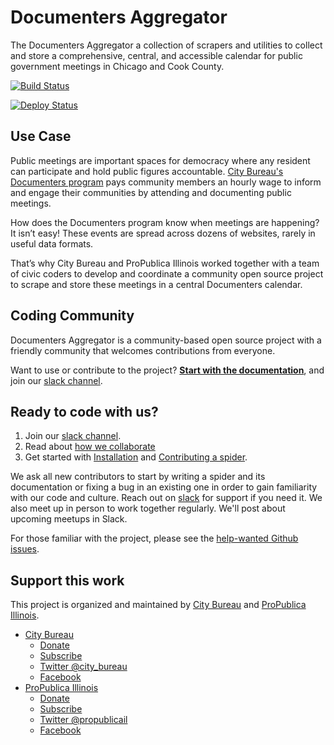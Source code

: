# Documenters Aggregator

The Documenters Aggregator a collection of scrapers and utilities to collect and store a comprehensive, central, and accessible calendar for public government meetings in Chicago and Cook County.

[![Build Status](https://travis-ci.org/City-Bureau/documenters-aggregator.svg?branch=master)](https://travis-ci.org/City-Bureau/documenters-aggregator)

[![Deploy Status](https://codebuild.us-east-1.amazonaws.com/badges?uuid=eyJlbmNyeXB0ZWREYXRhIjoiZUwxa3FleE42andOVVZhUytOSXFQOE5QMnYwN3Jxa2FmWTBoMk5XZmJTb05OSmtIcXc4SW5ycjZua2x0Zy9SQzN2Q3ZTVW1xRWFrTGRUSVhna2Y3NWtnPSIsIml2UGFyYW1ldGVyU3BlYyI6IklRdldCcXJKMm4zTmFtZXEiLCJtYXRlcmlhbFNldFNlcmlhbCI6MX0%3D&branch=master)](https://console.aws.amazon.com/codebuild/home?region=us-east-1#/projects/DocumentersAggregator/view)


## Use Case

Public meetings are important spaces for democracy where any resident can participate and hold public figures accountable. [City Bureau's Documenters program](https://www.citybureau.org/documenters) pays community members an hourly wage to inform and engage their communities by attending and documenting public meetings.

How does the Documenters program know when meetings are happening? It isn’t easy! These events are spread across dozens of websites, rarely in useful data formats.

That’s why City Bureau and ProPublica Illinois worked together with a team of civic coders to develop and coordinate a community open source project to scrape and store these meetings in a central Documenters calendar.

## Coding Community

Documenters Aggregator is a community-based open source project with a friendly community that welcomes contributions from everyone.

Want to use or contribute to the project? **[Start with the documentation](https://github.com/City-Bureau/documenters-aggregator/tree/master/docs)**, and join our [slack channel](https://citybureau.slack.com/).

## Ready to code with us?

1. Join our [slack channel](https://citybureau.slack.com/#labs_aggregator).
2. Read about [how we collaborate](https://github.com/City-Bureau/documenters-aggregator/blob/master/CONTRIBUTING.md)
3. Get started with [Installation](installation.md) and [Contributing a spider](contribute-a-spider.md).

We ask all new contributors to start by writing a spider and its documentation or fixing a bug in an existing one in order to gain familiarity with our code and culture. Reach out on [slack](https://citybureau.slack.com/) for support if you need it. We also meet up in person to work together regularly. We'll post about upcoming meetups in Slack.

For those familiar with the project, please see the [help-wanted Github issues](https://github.com/City-Bureau/documenters-aggregator/issues?q=is%3Aissue+is%3Aopen+label%3A%22help+wanted%22).

## Support this work

This project is organized and maintained by [City Bureau](http://www.citybureau.org/) and [ProPublica Illinois](https://www.propublica.org/illinois).

* [City Bureau](https://www.citybureau.org/)
  * [Donate](https://citybureau.squarespace.com/support)
  * [Subscribe](https://citybureau.squarespace.com/newsletter/)
  * [Twitter @city_bureau](https://twitter.com/city_bureau/)
  * [Facebook](https://www.facebook.com/CityBureau/)
* [ProPublica Illinois](https://www.propublica.org/illinois)
  * [Donate](https://www.propublica.org/donate-illinois)
  * [Subscribe](http://go.propublica.org/sign-up)
  * [Twitter @propublicail](https://twitter.com/ProPublicaIL)
  * [Facebook](https://www.facebook.com/propublicaillinois/)
